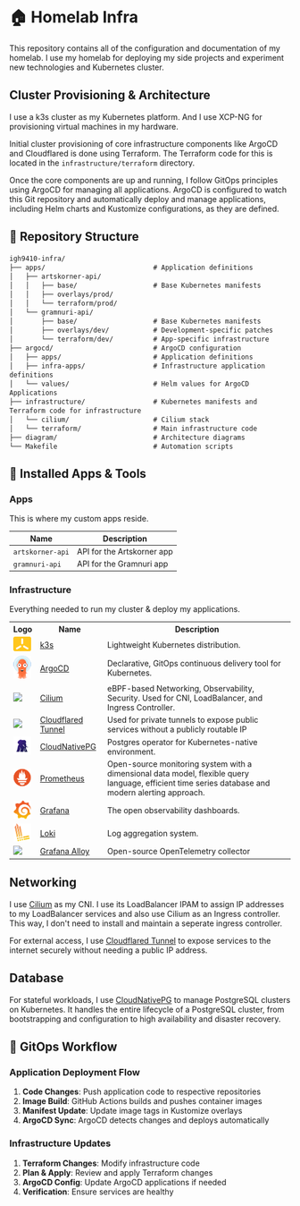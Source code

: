 # 🏠 Homelab Infra

This repository contains all of the configuration and documentation of my homelab.
I use my homelab for deploying my side projects and experiment new technologies and Kubernetes cluster.

## Cluster Provisioning & Architecture

I use a k3s cluster as my Kubernetes platform. And I use XCP-NG for provisioning virtual machines in my hardware.

Initial cluster provisioning of core infrastructure components like ArgoCD and Cloudflared is done using Terraform. The Terraform code for this is located in the `infrastructure/terraform` directory.

Once the core components are up and running, I follow GitOps principles using ArgoCD for managing all applications. ArgoCD is configured to watch this Git repository and automatically deploy and manage applications, including Helm charts and Kustomize configurations, as they are defined.

## 📁 Repository Structure

```
igh9410-infra/
├── apps/                           # Application definitions
│   ├── artskorner-api/
│   │   ├── base/                   # Base Kubernetes manifests
│   │   ├── overlays/prod/
│   │   └── terraform/prod/
│   └── gramnuri-api/
│       ├── base/                   # Base Kubernetes manifests
│       ├── overlays/dev/           # Development-specific patches
│       └── terraform/dev/          # App-specific infrastructure
├── argocd/                         # ArgoCD configuration
│   ├── apps/                       # Application definitions
│   ├── infra-apps/                 # Infrastructure application definitions
│   └── values/                     # Helm values for ArgoCD Applications
├── infrastructure/                 # Kubernetes manifests and Terraform code for infrastructure
│   └── cilium/                     # Cilium stack
│   └── terraform/                  # Main infrastructure code
├── diagram/                        # Architecture diagrams
└── Makefile                        # Automation scripts
```

## :rocket: Installed Apps & Tools

### Apps

This is where my custom apps reside.

| Name             | Description                |
| ---------------- | -------------------------- |
| `artskorner-api` | API for the Artskorner app |
| `gramnuri-api`   | API for the Gramnuri app   |

### Infrastructure

Everything needed to run my cluster & deploy my applications.

<table>
    <tr>
        <th>Logo</th>
        <th>Name</th>
        <th>Description</th>
    </tr>
    <tr>
        <td><img width="32" src="https://raw.githubusercontent.com/cncf/artwork/master/projects/k3s/icon/color/k3s-icon-color.svg"></td>
        <td><a href="https://k3s.io/">k3s</a></td>
        <td>Lightweight Kubernetes distribution.</td>
    </tr>
    <tr>
        <td><img width="32" src="https://raw.githubusercontent.com/cncf/artwork/main/projects/argo/icon/color/argo-icon-color.svg"></td>
        <td><a href="https://argo-cd.readthedocs.io/">ArgoCD</a></td>
        <td>Declarative, GitOps continuous delivery tool for Kubernetes.</td>
    </tr>
    <tr>
        <td><img width="32" src="https://github.com/cncf/artwork/blob/main/projects/cilium/icon/color/cilium_icon-color.png?raw=true"></td>
        <td><a href="https://cilium.io/">Cilium</a></td>
        <td>eBPF-based Networking, Observability, Security. Used for CNI, LoadBalancer, and Ingress Controller.</td>
    </tr>
    <tr>
        <td><img width="32" src="https://cdn.brandfetch.io/idJ3Cg8ymG/theme/dark/logo.svg?c=1bxid64Mup7aczewSAYMX&t=1667589504295"></td>
        <td><a href="https://www.cloudflare.com/products/tunnel/">Cloudflared Tunnel</a></td>
        <td>Used for private tunnels to expose public services without a publicly routable IP</td>
    </tr>
    <tr>
        <td><img width="32" src="https://github.com/cncf/artwork/blob/main/projects/cloudnativepg/icon/color/cloudnativepg-icon-color.png?raw=true"></td>
        <td><a href="https://cloudnative-pg.io/">CloudNativePG</a></td>
        <td>Postgres operator for Kubernetes-native environment.</td>
    </tr>
    <tr>
        <td><img width="32" src="https://raw.githubusercontent.com/cncf/artwork/main/projects/prometheus/icon/color/prometheus-icon-color.svg"></td>
        <td><a href="https://prometheus.io/">Prometheus</a></td>
        <td>Open-source monitoring system with a dimensional data model, flexible query language, efficient time series database and modern alerting approach.</td>
    </tr>
    <tr>
        <td><img width="32" src="https://raw.githubusercontent.com/grafana/grafana/main/public/img/grafana_icon.svg"></td>
        <td><a href="https://grafana.com/">Grafana</a></td>
        <td>The open observability dashboards.</td>
    </tr>
    <tr>
        <td><img width="32" src="https://raw.githubusercontent.com/grafana/loki/main/docs/sources/logo.png"></td>
        <td><a href="https://grafana.com/oss/loki/">Loki</a></td>
        <td>Log aggregation system.</td>
    </tr>
    <tr>
        <td><img width="32" src="https://grafana.com/media/oss/alloy/alloy-logo.svg"></td>
        <td><a href="https://grafana.com/oss/alloy/">Grafana Alloy</a></td>
        <td>Open-source OpenTelemetry collector</td>
    </tr>
</table>

## Networking

I use [Cilium](https://cilium.io/) as my CNI. I use its LoadBalancer IPAM to assign IP addresses to my LoadBalancer services and also use Cilium as an Ingress controller. This way, I don't need to install and maintain a seperate ingress controller.

For external access, I use [Cloudflared Tunnel](https://www.cloudflare.com/products/tunnel/) to expose services to the internet securely without needing a public IP address.

## Database

For stateful workloads, I use [CloudNativePG](https://cloudnative-pg.io/) to manage PostgreSQL clusters on Kubernetes. It handles the entire lifecycle of a PostgreSQL cluster, from bootstrapping and configuration to high availability and disaster recovery.

## 🔄 GitOps Workflow

### Application Deployment Flow

1. **Code Changes**: Push application code to respective repositories
2. **Image Build**: GitHub Actions builds and pushes container images
3. **Manifest Update**: Update image tags in Kustomize overlays
4. **ArgoCD Sync**: ArgoCD detects changes and deploys automatically

### Infrastructure Updates

1. **Terraform Changes**: Modify infrastructure code
2. **Plan & Apply**: Review and apply Terraform changes
3. **ArgoCD Config**: Update ArgoCD applications if needed
4. **Verification**: Ensure services are healthy
